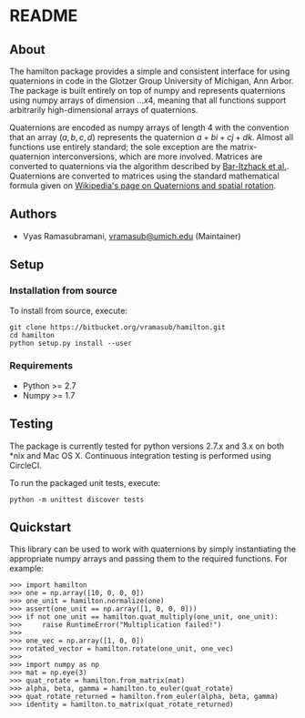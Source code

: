# README

## About

The hamilton package provides a simple and consistent interface for using quaternions in code in the Glotzer Group University of Michigan, Ann Arbor.
The package is built entirely on top of numpy and represents quaternions using numpy arrays of dimension $...x4$, meaning that all functions support arbitrarily high-dimensional arrays of quaternions.

Quaternions are encoded as numpy arrays of length 4 with the convention that an array $(a, b, c, d)$ represents the quaternion $a + bi + cj + dk$.
Almost all functions use entirely standard; the sole exception are the matrix-quaternion interconversions, which are more involved.
Matrices are converted to quaternions via the algorithm described by [Bar-Itzhack et al.](https://doi.org/10.2514/2.4654).
Quaternions are converted to matrices using the standard mathematical formula given on [Wikipedia's page on Quaternions and spatial rotation](https://en.wikipedia.org/wiki/Quaternions_and_spatial_rotation#Quaternion-derived_rotation_matrix).

## Authors

* Vyas Ramasubramani, vramasub@umich.edu (Maintainer)

## Setup

### Installation from source

To install from source, execute:

	git clone https://bitbucket.org/vramasub/hamilton.git
	cd hamilton
	python setup.py install --user

### Requirements

* Python >= 2.7
* Numpy >= 1.7

## Testing

The package is currently tested for python versions 2.7.x and 3.x on both \*nix and Mac OS X.
Continuous integration testing is performed using CircleCI.

To run the packaged unit tests, execute:

    python -m unittest discover tests

## Quickstart
This library can be used to work with quaternions by simply instantiating the appropriate numpy arrays and passing them to the required functions.
For example:

    >>> import hamilton
    >>> one = np.array([10, 0, 0, 0])
    >>> one_unit = hamilton.normalize(one)
    >>> assert(one_unit == np.array([1, 0, 0, 0]))
    >>> if not one_unit == hamilton.quat_multiply(one_unit, one_unit):
    >>>     raise RuntimeError("Multiplication failed!")
    >>>
    >>> one_vec = np.array([1, 0, 0])
    >>> rotated_vector = hamilton.rotate(one_unit, one_vec)
    >>>
    >>> import numpy as np
    >>> mat = np.eye(3)
    >>> quat_rotate = hamilton.from_matrix(mat)
    >>> alpha, beta, gamma = hamilton.to_euler(quat_rotate)
    >>> quat_rotate_returned = hamilton.from_euler(alpha, beta, gamma)
    >>> identity = hamilton.to_matrix(quat_rotate_returned)

